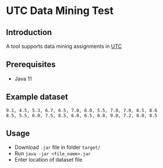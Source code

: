 # UTC Data Mining Test
## Introduction
A tool supports data mining assignments in [UTC](https://utc.edu.vn)

## Prerequisites
* Java 11

## Example dataset
```
9.1, 4.5, 5.3, 6.7, 6.5, 7.0, 6.0, 5.5, 7.0, 7.0, 8.5, 8.6
8.5, 5.5, 6.0, 7.5, 8.5, 6.0, 6.5, 6.8, 9.0, 7.2, 8.0, 8.5
```

## Usage
* Download ```.jar``` file in folder ```target/```
* Run ```java -jar <file_name>.jar```
* Enter location of dataset file
